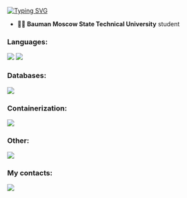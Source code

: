 [![Typing SVG](https://readme-typing-svg.herokuapp.com?color=%2336BCF7&lines=Ruslan+Sagadulaev)](https://git.io/typing-svg)

- 👨‍🎓 **Bauman Moscow State Technical University** student
  
### Languages:
<a href="https://github.com/SaRu621?tab=repositories&language=go" target="_blank"><img src="https://skillicons.dev/icons?i=go"/></a>
<a href="https://github.com/SaRu621?tab=repositories&language=cpp" target="_blank"><img src="https://skillicons.dev/icons?i=cpp"/></a>

### Databases:
<a href="https://www.postgresql.org/"><img src="https://skillicons.dev/icons?i=postgres"/></a>

### Containerization:
<a href="https://www.docker.com/"><img src="https://skillicons.dev/icons?i=docker"/></a> 

### Other:
<a><img src="https://skillicons.dev/icons?i=linux"/></a>

### My contacts:
<a href="https://www.linkedin.com/in/SaRu621"><img src="https://skillicons.dev/icons?i=linkedin"/></a>
